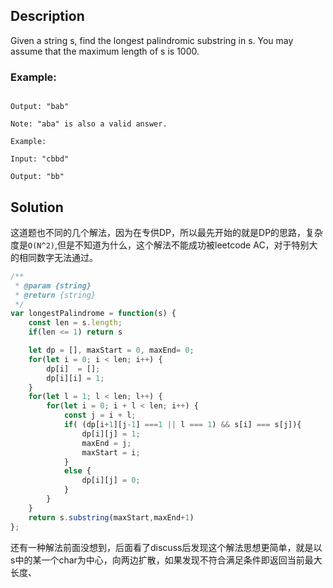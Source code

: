 ## Description

Given a string s, find the longest palindromic substring in s. You may assume that the maximum length of s is 1000.

### Example:

```Input: "babad"

Output: "bab"

Note: "aba" is also a valid answer.

Example:

Input: "cbbd"

Output: "bb"

```

## Solution

这道题也不同的几个解法，因为在专供DP，所以最先开始的就是DP的思路，复杂度是`O(N^2)`,但是不知道为什么，这个解法不能成功被leetcode AC，对于特别大的相同数字无法通过。

```js
/**
 * @param {string}
 * @return {string}
 */
var longestPalindrome = function(s) {
    const len = s.length;
    if(len <= 1) return s

    let dp = [], maxStart = 0, maxEnd= 0;
    for(let i = 0; i < len; i++) {
        dp[i]  = [];
        dp[i][i] = 1;
    }
    for(let l = 1; l < len; l++) {
        for(let i = 0; i + l < len; i++) {
            const j = i + l;
            if( (dp[i+1][j-1] ===1 || l === 1) && s[i] === s[j]){
                dp[i][j] = 1;
                maxEnd = j;
                maxStart = i;
            }
            else {
                dp[i][j] = 0;
            }
        }
    }
    return s.substring(maxStart,maxEnd+1)
};
```

还有一种解法前面没想到，后面看了discuss后发现这个解法思想更简单，就是以s中的某一个char为中心，向两边扩散，如果发现不符合满足条件即返回当前最大长度、
